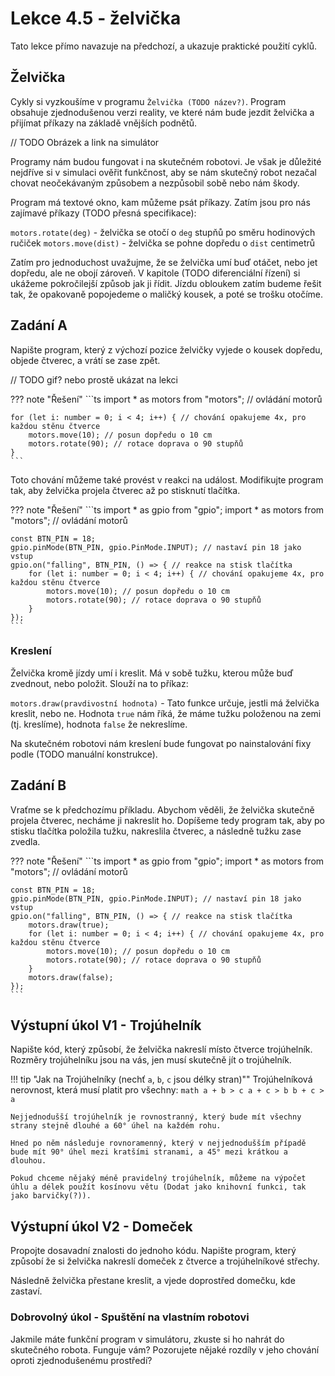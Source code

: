 # Lekce 4.5 - želvička

Tato lekce přímo navazuje na předchozí, a ukazuje praktické použití cyklů.

## Želvička

Cykly si vyzkoušíme  v programu `Želvička (TODO název?)`. Program obsahuje zjednodušenou verzi reality, ve které nám bude jezdit želvička a přijímat příkazy na základě vnějších podnětů. 

// TODO Obrázek a link na simulátor

Programy nám budou fungovat i na skutečném robotovi. Je však je důležité nejdříve si v simulaci ověřit funkčnost, aby se nám skutečný robot nezačal chovat neočekávaným způsobem a nezpůsobil sobě nebo nám škody.

Program má textové okno, kam můžeme psát příkazy. Zatím jsou pro nás zajímavé příkazy (TODO přesná specifikace):

`motors.rotate(deg)` - želvička se otočí o `deg` stupňů po směru hodinových ručiček
`motors.move(dist)` - želvička se pohne dopředu o `dist` centimetrů

Zatím pro jednoduchost uvažujme, že se želvička umí buď otáčet, nebo jet dopředu, ale ne obojí zároveň. V kapitole (TODO diferenciální řízení) si ukážeme pokročilejší způsob jak ji řídit.
Jízdu obloukem zatím budeme řešit tak, že opakovaně popojedeme o maličký kousek, a poté se trošku otočíme.

## Zadání A

Napište program, který z výchozí pozice želvičky vyjede o kousek dopředu, objede čtverec, a vrátí se zase zpět.

// TODO gif? nebo prostě ukázat na lekci

??? note "Řešení"
    ```ts
	import * as motors from "motors"; // ovládání motorů

    for (let i: number = 0; i < 4; i++) { // chování opakujeme 4x, pro každou stěnu čtverce
        motors.move(10); // posun dopředu o 10 cm
        motors.rotate(90); // rotace doprava o 90 stupňů
    }
    ```
    
Toto chování můžeme také provést v reakci na událost. Modifikujte program tak, aby želvička projela čtverec až po stisknutí tlačítka.

??? note "Řešení"
    ```ts
	import * as gpio from "gpio";
	import * as motors from "motors"; // ovládání motorů


    const BTN_PIN = 18;
	gpio.pinMode(BTN_PIN, gpio.PinMode.INPUT); // nastaví pin 18 jako vstup
    gpio.on("falling", BTN_PIN, () => { // reakce na stisk tlačítka
        for (let i: number = 0; i < 4; i++) { // chování opakujeme 4x, pro každou stěnu čtverce
            motors.move(10); // posun dopředu o 10 cm
            motors.rotate(90); // rotace doprava o 90 stupňů
        }
    });
    ```

### Kreslení

Želvička kromě jízdy umí i kreslit. Má v sobě tužku, kterou může buď zvednout, nebo položit.
Slouží na to příkaz:

`motors.draw(pravdivostní hodnota)` - Tato funkce určuje, jestli má želvička kreslit, nebo ne. Hodnota `true` nám říká, že máme tužku položenou na zemi (tj. kreslíme), hodnota `false` že nekreslíme.

Na skutečném robotovi nám kreslení bude fungovat po nainstalování fixy podle (TODO manuální konstrukce).

## Zadání B

Vraťme se k předchozímu příkladu. Abychom věděli, že želvička skutečně projela čtverec, necháme ji nakreslit ho. Dopíšeme tedy program tak, aby po stisku tlačítka položila tužku, nakreslila čtverec, a následně tužku zase zvedla.

??? note "Řešení"
    ```ts
	import * as gpio from "gpio";
	import * as motors from "motors"; // ovládání motorů


    const BTN_PIN = 18;
	gpio.pinMode(BTN_PIN, gpio.PinMode.INPUT); // nastaví pin 18 jako vstup
    gpio.on("falling", BTN_PIN, () => { // reakce na stisk tlačítka
        motors.draw(true);
        for (let i: number = 0; i < 4; i++) { // chování opakujeme 4x, pro každou stěnu čtverce
            motors.move(10); // posun dopředu o 10 cm
            motors.rotate(90); // rotace doprava o 90 stupňů
        }
        motors.draw(false);
    });
    ```

## Výstupní úkol V1 - Trojúhelník

Napište kód, který způsobí, že želvička nakreslí místo čtverce trojúhelník. Rozměry trojúhelníku jsou na vás, jen musí skutečně jít o trojúhelník.

!!! tip "Jak na Trojúhelníky (nechť `a`, `b`, `c` jsou délky stran)""
    Trojúhelníková nerovnost, která musí platit pro všechny:
    ```math
    a + b > c
    a + c > b
    b + c > a
    ```
    
    Nejjednodušší trojúhelník je rovnostranný, který bude mít všechny strany stejně dlouhé a 60° úhel na každém rohu.
    
    Hned po něm následuje rovnoramenný, který v nejjednodušším případě bude mít 90° úhel mezi kratšími stranami, a 45° mezi krátkou a dlouhou.
    
    Pokud chceme nějaký méně pravidelný trojúhelník, můžeme na výpočet úhlu a délek použít kosínovu větu (Dodat jako knihovní funkci, tak jako barvičky(?)).

## Výstupní úkol V2 - Domeček

Propojte dosavadní znalosti do jednoho kódu. 
Napište program, který způsobí že si želvička nakreslí domeček z čtverce a trojúhelníkové střechy.

Následně želvička přestane kreslit, a vjede doprostřed domečku, kde zastaví. 

### Dobrovolný úkol - Spuštění na vlastním robotovi

Jakmile máte funkční program v simulátoru, zkuste si ho nahrát do skutečného robota.
Funguje vám? Pozorujete nějaké rozdíly v jeho chování oproti zjednodušenému prostředí?

